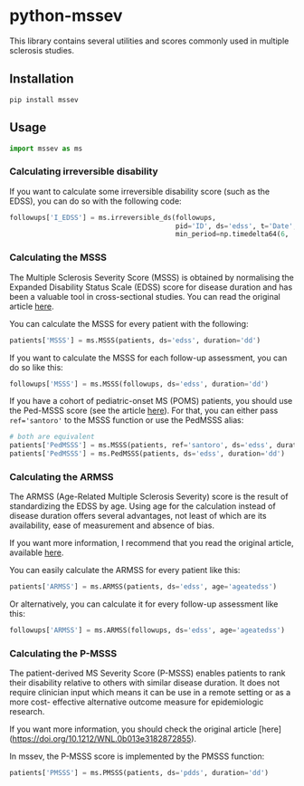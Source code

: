 # python-mssev

This library contains several utilities and scores commonly used in multiple
sclerosis studies.

## Installation

```shell
pip install mssev
```

## Usage

```python
import mssev as ms
```

### Calculating irreversible disability

If you want to calculate some irreversible disability score (such as the EDSS),
you can do so with the following code:

```python
followups['I_EDSS'] = ms.irreversible_ds(followups,
                                         pid='ID', ds='edss', t='Date',
                                         min_period=np.timedelta64(6, 'M'))
```

### Calculating the MSSS

The Multiple Sclerosis Severity Score (MSSS) is obtained by normalising the
Expanded Disability Status Scale (EDSS) score for disease duration and has been
a valuable tool in cross-sectional studies. You can read the original article
[here](https://doi.org/10.1212/01.WNL.0000156155.19270.F8).

You can calculate the MSSS for every patient with the following:

```python
patients['MSSS'] = ms.MSSS(patients, ds='edss', duration='dd')
```

If you want to calculate the MSSS for each follow-up assessment, you can do so
like this:

```python
followups['MSSS'] = ms.MSSS(followups, ds='edss', duration='dd')
```

If you have a cohort of pediatric-onset MS (POMS) patients, you should use the
Ped-MSSS score (see the article [here](https://doi.org/10.1212/WNL.0000000000010414)).
For that, you can either pass `ref='santoro'` to the MSSS function or use the PedMSSS
alias:

```python
# both are equivalent
patients['PedMSSS'] = ms.MSSS(patients, ref='santoro', ds='edss', duration='dd')
patients['PedMSSS'] = ms.PedMSSS(patients, ds='edss', duration='dd')
```

### Calculating the ARMSS

The ARMSS (Age-Related Multiple Sclerosis Severity) score is the result of
standardizing the EDSS by age. Using age for the calculation instead of disease
duration offers several advantages, not least of which are its availability,
ease of measurement and absence of bias.

If you want more information, I recommend that you read the original article,
available [here](https://doi.org/10.1177%2F1352458517690618).

You can easily calculate the ARMSS for every patient like this:

```python
patients['ARMSS'] = ms.ARMSS(patients, ds='edss', age='ageatedss')
```

Or alternatively, you can calculate it for every follow-up assessment like this:

```python
followups['ARMSS'] = ms.ARMSS(followups, ds='edss', age='ageatedss')
```

### Calculating the P-MSSS

The patient-derived MS Severity Score (P-MSSS) enables patients to rank their
disability relative to others with similar disease duration. It does not require
clinician input which means it can be use in a remote setting or as a more cost-
effective alternative outcome measure for epidemiologic research.

If you want more information, you should check the original article [here]
(https://doi.org/10.1212/WNL.0b013e3182872855).

In mssev, the P-MSSS score is implemented by the PMSSS function:

```python
patients['PMSSS'] = ms.PMSSS(patients, ds='pdds', duration='dd')
```